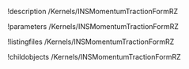 !description /Kernels/INSMomentumTractionFormRZ

!parameters /Kernels/INSMomentumTractionFormRZ

!listingfiles /Kernels/INSMomentumTractionFormRZ

!childobjects /Kernels/INSMomentumTractionFormRZ
